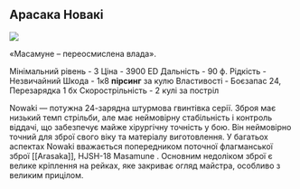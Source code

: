 ## Арасака Новакі

[![](https://static.wikia.nocookie.net/cyberpunk/images/0/06/Masamune_Arasaka_2020.png/revision/latest/scale-to-width-down/350?cb=20211121091658)](https://static.wikia.nocookie.net/cyberpunk/images/0/06/Masamune_Arasaka_2020.png/revision/latest?cb=20211121091658)

«Масамуне – переосмислена влада».

Мінімальний рівень - 3
Ціна - 3900 ED
Дальність - 90 ф.
Рідкість - Незвичайний
Шкода - 1к8 **пірсинг** за кулю
Властивості - Боєзапас 24, Перезарядка 1 бх
Скорострільність - 2 кулі за постріл

Nowaki — потужна 24-зарядна штурмова гвинтівка серії. Зброя має низький темп стрільби, але має неймовірну стабільність і контроль віддачі, що забезпечує майже хірургічну точність у бою. Він неймовірно точний для зброї свого віку та матеріалу виготовлення. У багатьох аспектах Nowaki вважається попередником поточної флагманської зброї [[Arasaka]], HJSH-18 Masamune . Основним недоліком зброї є велике кріплення на рейках, яке закриває огляд майстра, особливо з великим прицілом.